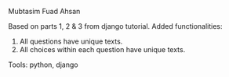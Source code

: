 Mubtasim Fuad Ahsan

Based on parts 1, 2 & 3 from django tutorial. Added functionalities:
1) All questions have unique texts.
2) All choices within each question have unique texts.

Tools: python, django